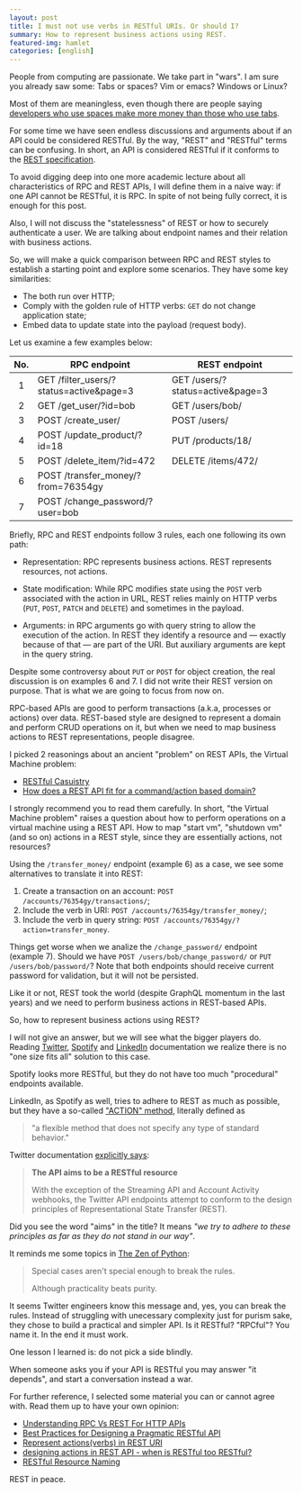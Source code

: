 ```yaml
---
layout: post
title: I must not use verbs in RESTful URIs. Or should I?
summary: How to represent business actions using REST.
featured-img: hamlet
categories: [english]
---
```


People from computing are passionate. We take part in "wars". I am sure you
already saw some: Tabs or spaces? Vim or emacs? Windows or Linux?

Most of them are meaningless, even though there are people saying [developers who use spaces make more money than those who use tabs](https://stackoverflow.blog/2017/06/15/developers-use-spaces-make-money-use-tabs/).

For some time we have seen endless discussions and arguments about if an API
could be considered RESTful. By the way, "REST" and "RESTful" terms can be
confusing. In short, an API is considered RESTful if it conforms to the [REST
specification](https://en.wikipedia.org/wiki/Representational_state_transfer).

To avoid digging deep into one more academic lecture about all characteristics
of RPC and REST APIs, I will define them in a naive way: if one API cannot be
RESTful, it is RPC. In spite of not being fully correct, it is enough for this
post.

Also, I will not discuss the "statelessness" of REST or how to securely
authenticate a user. We are talking about endpoint names and their relation with
business actions.

So, we will make a quick comparison between RPC and REST styles to establish a
starting point and explore some scenarios. They have some key similarities:

- The both run over HTTP;
- Comply with the golden rule of HTTP verbs: `GET` do not change application
  state;
- Embed data to update state into the payload (request body).

Let us examine a few examples below:

|No. | RPC endpoint                            | REST endpoint |
|:--:|-----------------------------------------|---------------|
|  1 | GET /filter_users/?status=active&page=3 | GET /users/?status=active&page=3 |
|  2 | GET /get_user/?id=bob                   | GET /users/bob/ |
|  3 | POST /create_user/                      | POST /users/ |
|  4 | POST /update_product/?id=18             | PUT /products/18/ |
|  5 | POST /delete_item/?id=472               | DELETE /items/472/ |
|  6 | POST /transfer_money/?from=76354gy      |  |
|  7 | POST /change_password/?user=bob         |  |


Briefly, RPC and REST endpoints follow 3 rules, each one following its own path:

- Representation: RPC represents business actions. REST represents resources, not actions.

- State modification: While RPC modifies state using the `POST` verb associated with the action in URL, REST relies mainly on HTTP verbs (`PUT`, `POST`, `PATCH` and `DELETE`) and sometimes in the payload.

- Arguments: in RPC arguments go with query string to allow the execution of the action. In REST they identify a resource and — exactly because of that — are part of the URI. But auxiliary arguments are kept in the query string.

Despite some controversy about `PUT` or `POST` for object creation, the real
discussion is on examples 6 and 7. I did not write their REST version on
purpose. That is what we are going to focus from now on.

RPC-based APIs are good to perform transactions (a.k.a, processes or actions)
over data. REST-based style are designed to represent a domain and perform CRUD
operations on it, but when we need to map business actions to REST
representations, people disagree.

I picked 2 reasonings about an ancient "problem" on REST APIs, the Virtual
Machine problem:

- [RESTful Casuistry](https://www.tbray.org/ongoing/When/200x/2009/03/20/Rest-Casuistry)
- [How does a REST API fit for a command/action based domain?](https://softwareengineering.stackexchange.com/questions/338666/how-does-a-rest-api-fit-for-a-command-action-based-domain)

I strongly recommend you to read them carefully. In short, "the Virtual Machine
problem" raises a question about how to perform operations on a virtual machine
using a REST API. How to map "start vm", "shutdown vm" (and so on) actions in a
REST style, since they are essentially actions, not resources?

Using the `/transfer_money/` endpoint (example 6) as a case, we see some alternatives to translate it into REST:

1. Create a transaction on an account: `POST /accounts/76354gy/transactions/`;
2. Include the verb in URI: `POST /accounts/76354gy/transfer_money/`;
3. Include the verb in query string: `POST /accounts/76354gy/?action=transfer_money`.

Things get worse when we analize the `/change_password/` endpoint (example 7). Should we have `POST /users/bob/change_password/` or `PUT /users/bob/password/`? Note that both endpoints should receive current password for validation, but it will not be persisted.

Like it or not, REST took the world (despite GraphQL momentum in the last years) and we need to perform business actions in REST-based APIs.

So, how to represent business actions using REST?

I will not give an answer, but we will see what the bigger players do. Reading [Twitter](https://developer.twitter.com/en/docs/accounts-and-users/manage-account-settings/api-reference), [Spotify](https://developer.spotify.com/documentation/web-api/reference/playlists/) and [LinkedIn](https://docs.microsoft.com/en-gb/linkedin/shared/api-guide/concepts/methods?context=linkedin/context) documentation we realize there is no "one size fits all" solution to this case.

Spotify looks more RESTful, but they do not have too much "procedural" endpoints available.

LinkedIn, as Spotify as well, tries to adhere to REST as much as possible, but they have a so-called ["ACTION" method](https://docs.microsoft.com/en-gb/linkedin/shared/api-guide/concepts/methods?context=linkedin/context#action-actionname), literally defined as

> "a flexible method that does not specify any type of standard behavior."

Twitter documentation [explicitly says](https://developer.twitter.com/en/docs/basics/things-every-developer-should-know):

> **The API aims to be a RESTful resource**
>
> With the exception of the Streaming API and Account Activity webhooks, the Twitter API endpoints attempt to conform to the design principles of Representational State Transfer (REST).

Did you see the word "aims" in the title? It means _"we try to adhere to these principles as far as they do not stand in our way"_.

It reminds me some topics in [The Zen of Python](https://www.python.org/dev/peps/pep-0020/):

> Special cases aren't special enough to break the rules.
>
> Although practicality beats purity.

It seems Twitter engineers know this message and, yes, you can break the rules. Instead of struggling with unecessary complexity just for purism sake, they chose to build a practical and simpler API. Is it RESTful? "RPCful"? You name it. In the end it must work.

One lesson I learned is: do not pick a side blindly.

When someone asks you if your API is RESTful you may answer "it depends", and start a conversation instead a war.

For further reference, I selected some material you can or cannot agree with. Read them up to have your own opinion:

- [Understanding RPC Vs REST For HTTP APIs](https://www.smashingmagazine.com/2016/09/understanding-rest-and-rpc-for-http-apis/)
- [Best Practices for Designing a Pragmatic RESTful API](https://www.vinaysahni.com/best-practices-for-a-pragmatic-restful-api)
- [Represent actions(verbs) in REST URI](https://softwareengineering.stackexchange.com/questions/181545/represent-actionsverbs-in-rest-uri)
- [designing actions in REST API - when is RESTful too RESTful?](https://stackoverflow.com/questions/6704778/designing-actions-in-rest-api-when-is-restful-too-restful)
- [RESTful Resource Naming](https://www.restapitutorial.com/lessons/restfulresourcenaming.html)

REST in peace.

